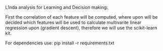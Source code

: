 L1nda analysis for Learning and Decision making:

First the correlation of each feature will be computed, 
where upon will be decided which features will be used
to calculate multivarite linear regression upon 
(gradient descent), therefore we will use the scikit-learn kit.


For dependencies use: pip install -r requirements.txt

